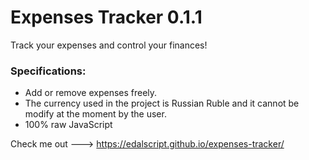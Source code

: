 # Expenses Tracker 0.1.1

Track your expenses and control your finances! 

### Specifications: 
- Add or remove expenses freely. 
- The currency used in the project is Russian Ruble and it cannot be modify at the moment by the user.
- 100% raw JavaScript


Check me out ---> https://edalscript.github.io/expenses-tracker/
